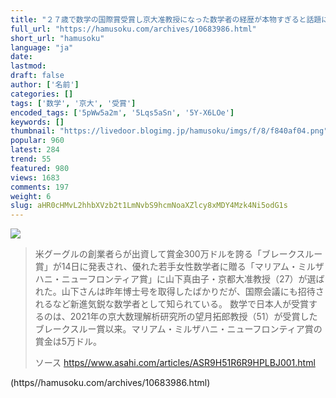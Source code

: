 ```yaml
---
title: "２７歳で数学の国際賞受賞し京大准教授になった数学者の経歴が本物すぎると話題に"
full_url: "https://hamusoku.com/archives/10683986.html"
short_url: "hamusoku"
language: "ja"
date: 
lastmod: 
draft: false
author: ['名前']
categories: []
tags: ['数学', '京大', '受賞']
encoded_tags: ['5pWw5a2m', '5Lqs5aSn', '5Y-X6LOe']
keywords: []
thumbnail: "https://livedoor.blogimg.jp/hamusoku/imgs/f/8/f840af04.png"
popular: 960
latest: 284
trend: 55
featured: 980
views: 1683
comments: 197
weight: 6
slug: aHR0cHMvL2hhbXVzb2t1LmNvbS9hcmNoaXZlcy8xMDY4Mzk4Ni5odG1s
---
```


![](https://livedoor.blogimg.jp/hamusoku/imgs/f/8/f840af04.png)

<blockquote><p></p><p> 米グーグルの創業者らが出資して賞金300万ドルを誇る「ブレークスルー賞」が14日に発表され、優れた若手女性数学者に贈る「マリアム・ミルザハニ・ニューフロンティア賞」に山下真由子・京都大准教授（27）が選ばれた。山下さんは昨年博士号を取得したばかりだが、国際会議にも招待されるなど新進気鋭な数学者として知られている。 数学で日本人が受賞するのは、2021年の京大数理解析研究所の望月拓郎教授（51）が受賞したブレークスルー賞以来。マリアム・ミルザハニ・ニューフロンティア賞の賞金は5万ドル。</p>ソース <a href='https//www.asahi.com/articles/ASR9H51R6R9HPLBJ001.html' target='blank'>https//www.asahi.com/articles/ASR9H51R6R9HPLBJ001.html</a></blockquote>

(https//hamusoku.com/archives/10683986.html)

